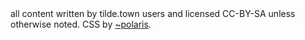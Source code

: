   </div>
  </div>
  <div id="footer">
    all content written by tilde.town users and licensed CC-BY-SA unless otherwise noted. CSS by <a href="/~polaris">~polaris</a>.
  </div>
  <p></p>
</body>
</html>
